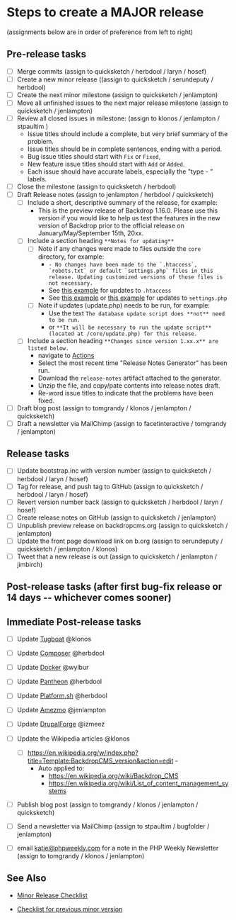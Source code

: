 Steps to create a MAJOR release
=================================
(assignments below are in order of preference from left to right)

## Pre-release tasks

- [ ] Merge commits (assign to quicksketch / herbdool / laryn / hosef)
- [ ] Create a new minor release ((assign to quicksketch / serundeputy / herbdool)
- [ ] Create the next minor milestone (assign to quicksketch / jenlampton)
- [ ] Move all unfinished issues to the next major release milestone (assign to quicksketch / jenlampton)
- [ ] Review all closed issues in milestone: (assign to klonos / jenlampton / stpaultim )
  * Issue titles should include a complete, but very brief summary of the problem.
  * Issue titles should be in complete sentences, ending with a period.
  * Bug issue titles should start with `Fix` or `Fixed`,
  * New feature issue titles should start with `Add` or `Added`.
  * Each issue should have accurate labels, especially the "type - " labels.
- [ ] Close the milestone (assign to quicksketch / herbdool)
- [ ] Draft Release notes (assign to jenlampton / herbdool / quicksketch)
  - [ ] Include a short, descriptive summary of the release, for example:
    * This is the preview release of Backdrop 1.16.0. Please use this version if you would like to help us test the features in the new version of Backdrop prior to the official release on January/May/September 15th, 20xx.
  - [ ] Include a section heading `**Notes for updating**`
    - [ ] Note if any changes were made to files outside the `core` directory, for example:
      * ``- No changes have been made to the `.htaccess`, `robots.txt` or default `settings.php` files in this release. Updating customized versions of those files is not necessary.``
      * See [this example](https://github.com/backdrop/backdrop/releases/tag/1.18.0) for updates to `.htaccess`
      * See [this example](https://github.com/backdrop/backdrop/releases/tag/1.16.0) or [this example](https://github.com/backdrop/backdrop/releases/tag/1.14.0) for updates to `settings.php`
    - [ ] Note if updates (update.php) needs to be run, for example:
      * Use the text `The database update script does **not** need to be run.`
      * or `**It will be necessary to run the update script** (located at /core/update.php) for this release.`
  - [ ] Include a section heading `**Changes since version 1.xx.x** are listed below.`
      * navigate to [Actions](https://github.com/backdrop/backdrop-issues/actions)
      * Select the most recent time "Release Notes Generator" has been run.
      * Download the `release-notes` artifact attached to the generator.
      * Unzip the file, and copy/pate contents into release notes draft.
      * Re-word issue titles to indicate that the problems have been fixed.
- [ ] Draft blog post (assign to tomgrandy / klonos / jenlampton / quicksketch)
- [ ] Draft a newsletter via MailChimp (assign to facetinteractive / tomgrandy / jenlampton)

## Release tasks

- [ ] Update bootstrap.inc with version number (assign to quicksketch / herbdool / laryn / hosef)
- [ ] Tag for release, and push tag to GitHub (assign to quicksketch / herbdool / laryn / hosef)
- [ ] Revert version number back (assign to quicksketch / herbdool / laryn / hosef)
- [ ] Create release notes on GitHub (assign to quicksketch / jenlampton)
- [ ] Unpublish preview release on backdropcms.org (assign to quicksketch / jenlampton)
- [ ] Update the front page download link on b.org (assign to serundeputy / quicksketch / jenlampton / klonos)
- [ ] Tweet that a new release is out (assign to quicksketch / jenlampton / jimbirch)

## Post-release tasks (after first bug-fix release or 14 days -- whichever comes sooner)

## Immediate Post-release tasks

- [ ] Update [Tugboat](https://github.com/backdrop/backdrop-issues/wiki/Update:-Tugboat) @klonos
- [ ] Update [Composer](https://github.com/backdrop/backdrop-issues/wiki/Update:-Composer) @herbdool
- [ ] Update [Docker](https://github.com/backdrop/backdrop-issues/wiki/Update:-Docker-Image) @wylbur
- [ ] Update [Pantheon](https://github.com/backdrop/backdrop-issues/wiki/Update:-Pantheon-Upstream) @herbdool
- [ ] Update [Platform.sh](https://github.com/backdrop/backdrop-issues/wiki/Update:-Platform.sh-Template) @herbdool
- [ ] Update [Amezmo](https://github.com/backdrop/backdrop-issues/wiki/Update:-Amezmo) @jenlampton
- [ ] Update [DrupalForge](https://github.com/backdrop/backdrop-issues/wiki/Update:-Drupal-Forge-(devpanel)-Template) @izmeez
- [ ] Update the Wikipedia articles @klonos
  - [ ] https://en.wikipedia.org/w/index.php?title=Template:BackdropCMS_version&action=edit -
    * Auto applied to:
      * https://en.wikipedia.org/wiki/Backdrop_CMS
      * https://en.wikipedia.org/wiki/List_of_content_management_systems
- [ ] Publish blog post (assign to tomgrandy / klonos / jenlampton / quicksketch)
- [ ] Send a newsletter via MailChimp (assign to stpaultim / bugfolder / jenlampton)
- [ ] email katie@phpweekly.com for a note in the PHP Weekly Newsletter (assign to tomgrandy / klonos / jenlampton)


## See Also

<!-- If this release DOES accompany a minor release: -->
- [Minor Release Checklist]()
<!-- If this is a security release: -->
- [Checklist for previous minor version]()